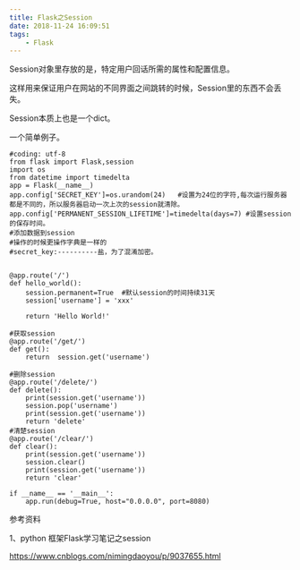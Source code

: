 ```yaml
---
title: Flask之Session
date: 2018-11-24 16:09:51
tags:
	- Flask
---
```




Session对象里存放的是，特定用户回话所需的属性和配置信息。

这样用来保证用户在网站的不同界面之间跳转的时候，Session里的东西不会丢失。



Session本质上也是一个dict。

一个简单例子。

```
#coding: utf-8
from flask import Flask,session
import os
from datetime import timedelta
app = Flask(__name__)
app.config['SECRET_KEY']=os.urandom(24)   #设置为24位的字符,每次运行服务器都是不同的，所以服务器启动一次上次的session就清除。
app.config['PERMANENT_SESSION_LIFETIME']=timedelta(days=7) #设置session的保存时间。
#添加数据到session
#操作的时候更操作字典是一样的
#secret_key:----------盐，为了混淆加密。


@app.route('/')
def hello_world():
    session.permanent=True  #默认session的时间持续31天
    session['username'] = 'xxx'

    return 'Hello World!'

#获取session
@app.route('/get/')
def get():
    return  session.get('username')

#删除session
@app.route('/delete/')
def delete():
    print(session.get('username'))
    session.pop('username')
    print(session.get('username'))
    return 'delete'
#清楚session
@app.route('/clear/')
def clear():
    print(session.get('username'))
    session.clear()
    print(session.get('username'))
    return 'clear'

if __name__ == '__main__':
    app.run(debug=True, host="0.0.0.0", port=8080)
```



参考资料

1、python 框架Flask学习笔记之session

https://www.cnblogs.com/nimingdaoyou/p/9037655.html